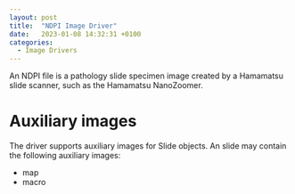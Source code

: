 ```yaml
---
layout: post
title:  "NDPI Image Driver"
date:   2023-01-08 14:32:31 +0100
categories: 
  - Image Drivers
---
```

An NDPI file is a pathology slide specimen image created by a Hamamatsu slide scanner, such as the Hamamatsu NanoZoomer. 

# Auxiliary images
The driver supports auxiliary images for Slide objects. An slide may contain the following auxiliary images:
- map
- macro
